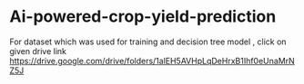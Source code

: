 # Ai-powered-crop-yield-prediction
For dataset which was used for training and decision tree model , click on given drive link https://drive.google.com/drive/folders/1alEH5AVHpLqDeHrxB1Ihf0eUnaMrNZ5J
